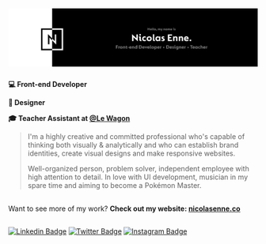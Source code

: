 # [![nicolas enne header](https://raw.githubusercontent.com/nicolasenne/nicolasenne/main/images/main-banner.png)](https://nicolasenne.co)

 **💻 Front-end Developer**

 **🎨 Designer**

 **🎓 Teacher Assistant at [@Le Wagon](https://www.lewagon.com/)**

> I'm a highly creative and committed professional who's capable of thinking both visually & analytically and who can establish brand identities, create visual designs and make responsive websites.
>
> Well-organized person, problem solver, independent employee with high attention to detail. In love with UI development, musician in my spare time and aiming to become a Pokémon Master.

##

Want to see more of my work? **Check out my website: [nicolasenne.co](https://nicolasenne.co)**

##

[![Linkedin Badge](https://img.shields.io/badge/-LinkedIn-blue?style=flat-square&logo=Linkedin&logoColor=white&link=https://www.linkedin.com/in/nicolasenne/)](https://www.linkedin.com/in/nicolasenne/)
[![Twitter Badge](https://img.shields.io/badge/-Twitter-1ca0f1?style=flat-square&labelColor=1ca0f1&logo=twitter&logoColor=white&link=https://twitter.com/nicolasenne)](https://twitter.com/nicolasenne)
[![Instagram Badge](https://img.shields.io/badge/-Instagram-DF0174?style=flat-square&labelColor=DF0174&logo=instagram&logoColor=white&link=https://www.instagram.com/nicolasenne/)](https://www.instagram.com/nicolasenne/)
